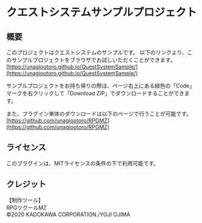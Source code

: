 # クエストシステムサンプルプロジェクト
## 概要
このプロジェクトはクエストシステムのサンプルです。
以下のリンクより、このサンプルプロジェクトをブラウザでお試しいただくことができます。<br>
[https://unagiootoro.github.io/QuestSystemSample/](https://unagiootoro.github.io/QuestSystemSample/)

サンプルプロジェクトをお持ち帰りの際は、ページ右上にある緑色の「Code」マークを右クリックして「Download ZIP」でダウンロードすることができます。

また、プラグイン単体のダウンロードは以下のページで行うことが可能です。
[https://github.com/unagiootoro/RPGMZ](https://github.com/unagiootoro/RPGMZ)

## ライセンス
このプラグインは、MITライセンスの条件の下で利用可能です。

## クレジット
【制作ツール】<br>
RPGツクールMZ<br>
©2020 KADOKAWA CORPORATION./YOJI OJIMA
